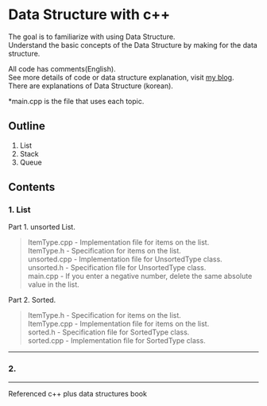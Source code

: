 # Data Structure with c++
The goal is to familiarize with using Data Structure.  
Understand the basic concepts of the Data Structure by making for the data structure.  

All code has comments(English).  
See more details of code or data structure explanation, visit [my blog](https://hagisilecoding.tistory.com/category/CS/%EC%9E%90%EB%A3%8C%EA%B5%AC%EC%A1%B0).  
There are explanations of Data Structure (korean).

*main.cpp is the file that uses each topic.

## Outline
1. List  
2. Stack  
3. Queue  

## Contents

### 1. List  
Part 1. unsorted List.  
> ItemType.cpp - Implementation file for items on the list.  
> ItemType.h - Specification for items on the list.  
> unsorted.cpp - Implementation file for UnsortedType class.  
> unsorted.h - Specification file for UnsortedType class.  
> main.cpp - If you enter a negative number, delete the same absolute value in the list.  
  
Part 2. Sorted.  
> ItemType.h - Specification for items on the list.  
> ItemType.cpp - Implementation file for items on the list.  
> sorted.h - Specification file for SortedType class.  
> sorted.cpp - Implementation file for SortedType class.  

* * *
### 2. 



* * *

Referenced c++ plus data structures book
